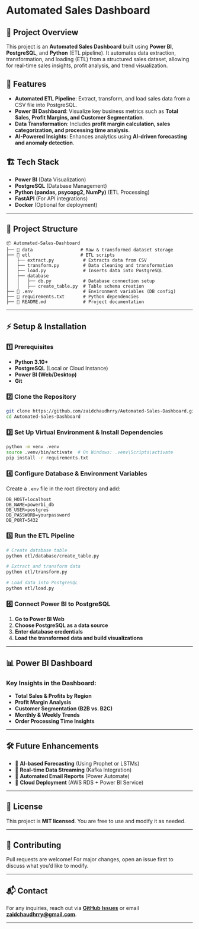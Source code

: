 # Automated Sales Dashboard

## 📌 Project Overview
This project is an **Automated Sales Dashboard** built using **Power BI**, **PostgreSQL**, and **Python** (ETL pipeline). It automates data extraction, transformation, and loading (ETL) from a structured sales dataset, allowing for real-time sales insights, profit analysis, and trend visualization.

## 🚀 Features
- **Automated ETL Pipeline**: Extract, transform, and load sales data from a CSV file into PostgreSQL.
- **Power BI Dashboard**: Visualize key business metrics such as **Total Sales, Profit Margins, and Customer Segmentation**.
- **Data Transformation**: Includes **profit margin calculation, sales categorization, and processing time analysis**.
- **AI-Powered Insights**: Enhances analytics using **AI-driven forecasting and anomaly detection**.

## 🏗️ Tech Stack
- **Power BI** (Data Visualization)
- **PostgreSQL** (Database Management)
- **Python (pandas, psycopg2, NumPy)** (ETL Processing)
- **FastAPI** (For API integrations)
- **Docker** (Optional for deployment)

---

## 📂 Project Structure
```
📦 Automated-Sales-Dashboard
├── 📂 data                  # Raw & transformed dataset storage
├── 📂 etl                   # ETL scripts
│   ├── extract.py           # Extracts data from CSV
│   ├── transform.py         # Data cleaning and transformation
│   ├── load.py              # Inserts data into PostgreSQL
│   ├── database
│   │   ├── db.py            # Database connection setup
│   │   ├── create_table.py  # Table schema creation
├── 📜 .env                   # Environment variables (DB config)
├── 📜 requirements.txt       # Python dependencies
├── 📜 README.md              # Project documentation
```

---

## ⚡ Setup & Installation

### 1️⃣ Prerequisites
- **Python 3.10+**
- **PostgreSQL** (Local or Cloud Instance)
- **Power BI (Web/Desktop)**
- **Git**

### 2️⃣ Clone the Repository
```sh
git clone https://github.com/zaidchaudhrry/Automated-Sales-Dashboard.git
cd Automated-Sales-Dashboard
```

### 3️⃣ Set Up Virtual Environment & Install Dependencies
```sh
python -m venv .venv
source .venv/bin/activate  # On Windows: .venv\Scripts\activate
pip install -r requirements.txt
```

### 4️⃣ Configure Database & Environment Variables
Create a `.env` file in the root directory and add:
```env
DB_HOST=localhost
DB_NAME=powerbi_db
DB_USER=postgres
DB_PASSWORD=yourpassword
DB_PORT=5432
```

### 5️⃣ Run the ETL Pipeline
```sh
# Create database table
python etl/database/create_table.py

# Extract and transform data
python etl/transform.py

# Load data into PostgreSQL
python etl/load.py
```

### 6️⃣ Connect Power BI to PostgreSQL
1. **Go to Power BI Web**
2. **Choose PostgreSQL as a data source**
3. **Enter database credentials**
4. **Load the transformed data and build visualizations**

---

## 📊 Power BI Dashboard
### **Key Insights in the Dashboard:**
- **Total Sales & Profits by Region**
- **Profit Margin Analysis**
- **Customer Segmentation (B2B vs. B2C)**
- **Monthly & Weekly Trends**
- **Order Processing Time Insights**

---

## 🛠️ Future Enhancements
- 🔹 **AI-based Forecasting** (Using Prophet or LSTMs)
- 🔹 **Real-time Data Streaming** (Kafka Integration)
- 🔹 **Automated Email Reports** (Power Automate)
- 🔹 **Cloud Deployment** (AWS RDS + Power BI Service)

---

## 📜 License
This project is **MIT licensed**. You are free to use and modify it as needed.

---

## 🤝 Contributing
Pull requests are welcome! For major changes, open an issue first to discuss what you’d like to modify.

---

## 📬 Contact
For any inquiries, reach out via **[GitHub Issues](https://github.com/zaidchaudhrry/Automated-Sales-Dashboard/issues)** or email **zaidchaudhrry@gmail.com**.

---


